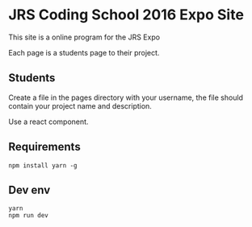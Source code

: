 # JRS Coding School 2016 Expo Site

This site is a online program for the JRS Expo

Each page is a students page to their project.


## Students

Create a file in the pages directory with your username, the file
should contain your project name and description.

Use a react component.

## Requirements

`npm install yarn -g`

## Dev env

```
yarn
npm run dev

```
